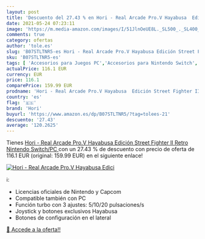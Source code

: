 ```yaml
---
layout: post
title: 'Descuento del 27.43 % en Hori - Real Arcade Pro.V Hayabusa  Edici'
date: 2021-05-24 07:23:11
image: 'https://m.media-amazon.com/images/I/51JlnOeUE8L._SL500_._SL400_.jpg'
comments: true
category: ofertas
author: 'tole.es'
slug: 'B07STLTNR5-es Hori - Real Arcade Pro.V Hayabusa Edición Street Fighter...'
sku: 'B07STLTNR5-es'
tags: [ 'Accesorios para Juegos PC','Accesorios para Nintendo Switch','Hardware y juegos para Nintendo Switch','Juegos y Accesorios para PC','Mandos de juego para PC','Mandos para Nintendo Switch','Videojuegos','hori','nintendo', ]
actualPrice: 116.1 EUR
currency: EUR
price: 116.1
comparePrice: 159.99 EUR
prodname: 'Hori - Real Arcade Pro.V Hayabusa  Edición Street Fighter II Retro  Nintendo Switch/PC '
country: 'es'
flag: '🇪🇸'
brand: 'Hori'
buyurl: 'https://www.amazon.es/dp/B07STLTNR5/?tag=tolees-21'
descuento: '27.43'
average: '120.2625'
---
```


Tienes [Hori - Real Arcade Pro.V Hayabusa  Edición Street Fighter II Retro  Nintendo Switch/PC ](https://www.amazon.es/dp/B07STLTNR5/?tag=tolees-21) con un 27.43 % de descuento con precio de oferta de 116.1 EUR (original: 159.99 EUR) en el siguiente enlace!

[![Hori - Real Arcade Pro.V Hayabusa  Edici](https://m.media-amazon.com/images/I/51JlnOeUE8L._SL500_._SL400_.jpg)](https://www.amazon.es/dp/B07STLTNR5/?tag=tolees-21)

ℹ️:

- Licencias oficiales de Nintendo y Capcom
- Compatible también con PC
- Función turbo con 3 ajustes: 5/10/20 pulsaciones/s
- Joystick y botones exclusivos Hayabusa
- Botones de configuración en el lateral

[🛒 Accede a la oferta!!](https://www.amazon.es/dp/B07STLTNR5/?tag=tolees-21)
